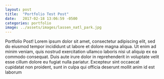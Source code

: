 ```yaml
---
layout: post
title:  "Portfolio Test Post"
date:   2017-02-18 13:06:59 -0500
categories: portfolio
image: ../assets/images/lassen_natl_park.jpg
---
```


Portfolio Post! Lorem ipsum dolor sit amet, consectetur adipiscing elit, sed do eiusmod tempor incididunt ut labore et dolore magna aliqua. Ut enim ad minim veniam, quis nostrud exercitation ullamco laboris nisi ut aliquip ex ea commodo consequat. Duis aute irure dolor in reprehenderit in voluptate velit esse cillum dolore eu fugiat nulla pariatur. Excepteur sint occaecat cupidatat non proident, sunt in culpa qui officia deserunt mollit anim id est laborum